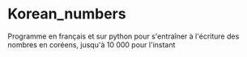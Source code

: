 # Korean_numbers
Programme en français et sur python pour s'entraîner à l'écriture des nombres en coréens, jusqu'à 10 000 pour l'instant
